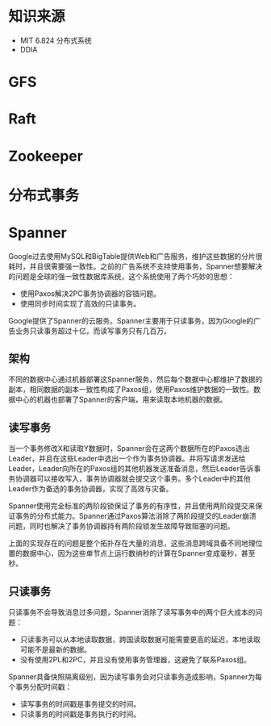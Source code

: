 # 知识来源

- MIT 6.824 分布式系统
- DDIA

# GFS

# Raft

# Zookeeper

# 分布式事务

# Spanner

Google过去使用MySQL和BigTable提供Web和广告服务，维护这些数据的分片很耗时，并且很需要强一致性。之前的广告系统不支持使用事务，Spanner想要解决的问题是全球的强一致性数据库系统，这个系统使用了两个巧妙的思想：

- 使用Paxos解决2PC事务协调器的容错问题。
- 使用同步时间实现了高效的只读事务。

Google提供了Spanner的云服务。Spanner主要用于只读事务，因为Google的广告业务只读事务超过十亿，而读写事务只有几百万。

## 架构

不同的数据中心通过机器部署这Spanner服务，然后每个数据中心都维护了数据的副本，相同数据的副本一致性构成了Paxos组，使用Paxos维护数据的一致性。数据中心的机器也部署了Spanner的客户端，用来读取本地机器的数据。

## 读写事务

当一个事务修改X和读取Y数据时，Spanner会在这两个数据所在的Paxos选出Leader，并且在这些Leader中选出一个作为事务协调器。并将写请求发送给Leader，Leader向所在的Paxos组的其他机器发送准备消息，然后Leader告诉事务协调器可以接收写入，事务协调器就会提交这个事务。多个Leader中的其他Leader作为备选的事务协调器，实现了高效与灾备。

Spanner使用完全标准的两阶段锁保证了事务的有序性，并且使用两阶段提交来保证事务的分布式能力。Spanner通过Paxos算法消除了两阶段提交的Leader崩溃问题，同时也解决了事务协调器持有两阶段锁发生故障导致阻塞的问题。

上面的实现存在的问题是整个拓扑存在大量的消息，这些消息跨域具备不同地理位置的数据中心，因为这些单节点上运行数纳秒的计算在Spanner变成毫秒，甚至秒。

## 只读事务

只读事务不会导致消息过多问题，Spanner消除了读写事务中的两个巨大成本的问题：

- 只读事务可以从本地读取数据，跨国读取数据可能需要更高的延迟，本地读取可能不是最新的数据。
- 没有使用2PL和2PC，并且没有使用事务管理器，这避免了联系Paxos组。

Spanner具备快照隔离级别，因为读写事务会对只读事务造成影响，Spanner为每个事务分配时间戳：

- 读写事务的时间戳是事务提交的时间。
- 只读事务的时间戳是事务执行的时间。
